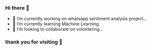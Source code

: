 ### Hi there 👋

- 🔭 I’m currently working on whatsapp sentiment analysis project...
- 🌱 I’m currently learning Machine Learning
- 👯 I’m looking to collaborate on volontering...

### thank you for visiting 👋
<!--
**bardellis/bardellis** is a ✨ _special_ ✨ repository because its `README.md` (this file) appears on your GitHub profile.

Here are some ideas to get you started:

- 🔭 I’m currently working on whatsapp sentiment analysis project...
- 🌱 I’m currently learning NLP
- 👯 I’m looking to collaborate on volontering...
- 🤔 I’m looking for help with ...
- 💬 Ask me about ...
- 📫 How to reach me: ...
- 😄 Pronouns: ...
- ⚡ Fun fact: ...
-->
